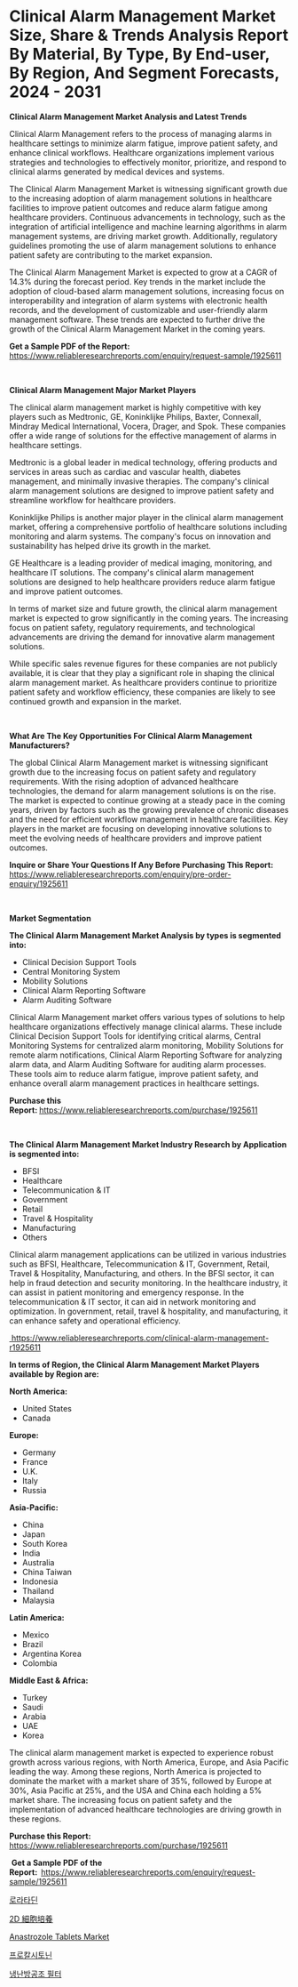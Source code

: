 <p><h1>Clinical Alarm Management Market Size, Share & Trends Analysis Report By Material, By Type, By End-user, By Region, And Segment Forecasts, 2024 - 2031</h1></p><p><strong>Clinical Alarm Management Market Analysis and Latest Trends</strong></p>
<p><p>Clinical Alarm Management refers to the process of managing alarms in healthcare settings to minimize alarm fatigue, improve patient safety, and enhance clinical workflows. Healthcare organizations implement various strategies and technologies to effectively monitor, prioritize, and respond to clinical alarms generated by medical devices and systems.</p><p>The Clinical Alarm Management Market is witnessing significant growth due to the increasing adoption of alarm management solutions in healthcare facilities to improve patient outcomes and reduce alarm fatigue among healthcare providers. Continuous advancements in technology, such as the integration of artificial intelligence and machine learning algorithms in alarm management systems, are driving market growth. Additionally, regulatory guidelines promoting the use of alarm management solutions to enhance patient safety are contributing to the market expansion.</p><p>The Clinical Alarm Management Market is expected to grow at a CAGR of 14.3% during the forecast period. Key trends in the market include the adoption of cloud-based alarm management solutions, increasing focus on interoperability and integration of alarm systems with electronic health records, and the development of customizable and user-friendly alarm management software. These trends are expected to further drive the growth of the Clinical Alarm Management Market in the coming years.</p></p>
<p><strong>Get a Sample PDF of the Report:&nbsp;</strong> <a href="https://www.reliableresearchreports.com/enquiry/request-sample/1925611">https://www.reliableresearchreports.com/enquiry/request-sample/1925611</a></p>
<p>&nbsp;</p>
<p><strong>Clinical Alarm Management Major Market Players</strong></p>
<p><p>The clinical alarm management market is highly competitive with key players such as Medtronic, GE, Koninklijke Philips, Baxter, Connexall, Mindray Medical International, Vocera, Drager, and Spok. These companies offer a wide range of solutions for the effective management of alarms in healthcare settings.</p><p>Medtronic is a global leader in medical technology, offering products and services in areas such as cardiac and vascular health, diabetes management, and minimally invasive therapies. The company's clinical alarm management solutions are designed to improve patient safety and streamline workflow for healthcare providers.</p><p>Koninklijke Philips is another major player in the clinical alarm management market, offering a comprehensive portfolio of healthcare solutions including monitoring and alarm systems. The company's focus on innovation and sustainability has helped drive its growth in the market.</p><p>GE Healthcare is a leading provider of medical imaging, monitoring, and healthcare IT solutions. The company's clinical alarm management solutions are designed to help healthcare providers reduce alarm fatigue and improve patient outcomes.</p><p>In terms of market size and future growth, the clinical alarm management market is expected to grow significantly in the coming years. The increasing focus on patient safety, regulatory requirements, and technological advancements are driving the demand for innovative alarm management solutions.</p><p>While specific sales revenue figures for these companies are not publicly available, it is clear that they play a significant role in shaping the clinical alarm management market. As healthcare providers continue to prioritize patient safety and workflow efficiency, these companies are likely to see continued growth and expansion in the market.</p></p>
<p>&nbsp;</p>
<p><strong>What Are The Key Opportunities For Clinical Alarm Management Manufacturers?</strong></p>
<p><p>The global Clinical Alarm Management market is witnessing significant growth due to the increasing focus on patient safety and regulatory requirements. With the rising adoption of advanced healthcare technologies, the demand for alarm management solutions is on the rise. The market is expected to continue growing at a steady pace in the coming years, driven by factors such as the growing prevalence of chronic diseases and the need for efficient workflow management in healthcare facilities. Key players in the market are focusing on developing innovative solutions to meet the evolving needs of healthcare providers and improve patient outcomes.</p></p>
<p><strong>Inquire or Share Your Questions If Any Before Purchasing This Report:</strong> <a href="https://www.reliableresearchreports.com/enquiry/pre-order-enquiry/1925611">https://www.reliableresearchreports.com/enquiry/pre-order-enquiry/1925611</a></p>
<p>&nbsp;</p>
<p><strong>Market Segmentation</strong></p>
<p><strong>The Clinical Alarm Management Market Analysis by types is segmented into:</strong></p>
<p><ul><li>Clinical Decision Support Tools</li><li>Central Monitoring System</li><li>Mobility Solutions</li><li>Clinical Alarm Reporting Software</li><li>Alarm Auditing Software</li></ul></p>
<p><p>Clinical Alarm Management market offers various types of solutions to help healthcare organizations effectively manage clinical alarms. These include Clinical Decision Support Tools for identifying critical alarms, Central Monitoring Systems for centralized alarm monitoring, Mobility Solutions for remote alarm notifications, Clinical Alarm Reporting Software for analyzing alarm data, and Alarm Auditing Software for auditing alarm processes. These tools aim to reduce alarm fatigue, improve patient safety, and enhance overall alarm management practices in healthcare settings.</p></p>
<p><strong>Purchase this Report:&nbsp;</strong><a href="https://www.reliableresearchreports.com/purchase/1925611">https://www.reliableresearchreports.com/purchase/1925611</a></p>
<p>&nbsp;</p>
<p><strong>The Clinical Alarm Management Market Industry Research by Application is segmented into:</strong></p>
<p><ul><li>BFSI</li><li>Healthcare</li><li>Telecommunication & IT</li><li>Government</li><li>Retail</li><li>Travel & Hospitality</li><li>Manufacturing</li><li>Others</li></ul></p>
<p><p>Clinical alarm management applications can be utilized in various industries such as BFSI, Healthcare, Telecommunication & IT, Government, Retail, Travel & Hospitality, Manufacturing, and others. In the BFSI sector, it can help in fraud detection and security monitoring. In the healthcare industry, it can assist in patient monitoring and emergency response. In the telecommunication & IT sector, it can aid in network monitoring and optimization. In government, retail, travel & hospitality, and manufacturing, it can enhance safety and operational efficiency.</p></p>
<p><a href="https://www.reliableresearchreports.com/clinical-alarm-management-r1925611">&nbsp;https://www.reliableresearchreports.com/clinical-alarm-management-r1925611</a></p>
<p><strong>In terms of Region, the Clinical Alarm Management Market Players available by Region are:</strong></p>
<p>
    <p> <strong> North America: </strong>
        <ul>
            <li>United States</li>
            <li>Canada</li>
        </ul>
        </p> 
    <p> <strong> Europe: </strong>
        <ul>
            <li>Germany</li>
            <li>France</li>
            <li>U.K.</li>
            <li>Italy</li>
            <li>Russia</li>
        </ul>
        </p> 
    <p> <strong> Asia-Pacific: </strong>
        <ul>
            <li>China</li>
            <li>Japan</li>
            <li>South Korea</li>
            <li>India</li>
            <li>Australia</li>
            <li>China Taiwan</li>
            <li>Indonesia</li>
            <li>Thailand</li>
            <li>Malaysia</li>
        </ul>
        </p> 
    <p> <strong> Latin America: </strong>
        <ul>
            <li>Mexico</li>
            <li>Brazil</li>
            <li>Argentina Korea</li>
            <li>Colombia</li>
        </ul>
        </p> 
    <p> <strong> Middle East & Africa: </strong>
        <ul>
            <li>Turkey</li>
            <li>Saudi</li>
            <li>Arabia</li>
            <li>UAE</li>
            <li>Korea</li>
        </ul>
    </p>
    </p>
<p><p>The clinical alarm management market is expected to experience robust growth across various regions, with North America, Europe, and Asia Pacific leading the way. Among these regions, North America is projected to dominate the market with a market share of 35%, followed by Europe at 30%, Asia Pacific at 25%, and the USA and China each holding a 5% market share. The increasing focus on patient safety and the implementation of advanced healthcare technologies are driving growth in these regions.</p></p>
<p><strong>Purchase this Report: </strong><a href="https://www.reliableresearchreports.com/purchase/1925611">https://www.reliableresearchreports.com/purchase/1925611</a></p>
<p>&nbsp;<strong>Get a Sample PDF of the Report:&nbsp;&nbsp;</strong><a href="https://www.reliableresearchreports.com/enquiry/request-sample/1925611">https://www.reliableresearchreports.com/enquiry/request-sample/1925611</a></p>
<p><strong></strong></p>
<p><p><a href="https://github.com/iansanftyord09878/Market-Research-Report-List-1/blob/main/732025059528.md">로라타딘</a></p><p><a href="https://github.com/MosesSpinka1914/Market-Research-Report-List-1/blob/main/874676423745.md">2D 細胞培養</a></p><p><a href="https://www.linkedin.com/pulse/decoding-anastrozole-tablets-market-metrics-share-trends-growth-px39f?trackingId=hbH3vE%2BFYIqZwhl6jnp8YA%3D%3D">Anastrozole Tablets Market</a></p><p><a href="https://github.com/TitusBoyer1/Market-Research-Report-List-1/blob/main/377667559529.md">프로칼시토닌</a></p><p><a href="https://medium.com/@jerrodhilll/hvac-%ED%95%84%ED%84%B0-%EC%8B%9C%EC%9E%A5-%EA%B7%9C%EB%AA%A8-%EC%8B%9C%EC%9E%A5-%EC%A0%84%EB%A7%9D-%EB%B0%8F-%EC%8B%9C%EC%9E%A5-%EC%98%88%EC%B8%A1-2024%EB%85%84%EB%B6%80%ED%84%B0-2031%EB%85%84%EA%B9%8C%EC%A7%80-d1d493ba71c3">냉난방공조 필터</a></p></p>
